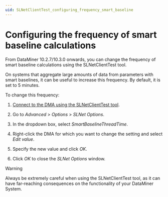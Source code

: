 ```yaml
---
uid: SLNetClientTest_configuring_frequency_smart_baseline
---
```


# Configuring the frequency of smart baseline calculations

From DataMiner 10.2.7/10.3.0 onwards, you can change the frequency of smart baseline calculations using the SLNetClientTest tool.

On systems that aggregate large amounts of data from parameters with smart baselines, it can be useful to increase this frequency. By default, it is set to 5 minutes.

To change this frequency:

1. [Connect to the DMA using the SLNetClientTest tool](xref:Connecting_to_a_DMA_with_the_SLNetClientTest_tool).

1. Go to *Advanced* > *Options* > *SLNet Options*.

1. In the dropdown box, select *SmartBaselineThreadTime*.

1. Right-click the DMA for which you want to change the setting and select *Edit value*.

1. Specify the new value and click *OK*.

1. Click *OK* to close the *SLNet Options* window.

> [!WARNING]
> Always be extremely careful when using the SLNetClientTest tool, as it can have far-reaching consequences on the functionality of your DataMiner System.
